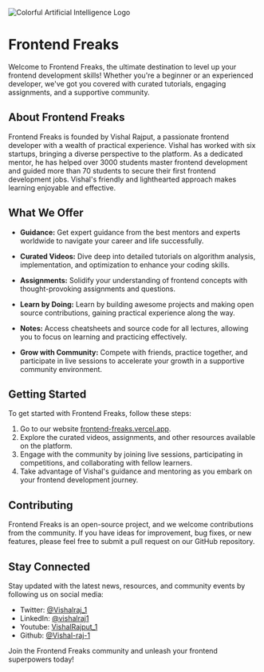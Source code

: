 ![Colorful Artificial Intelligence Logo](https://github.com/sujitmemane/Frontend-Developer-Mentorship/assets/114643903/26a846ab-46df-4aa1-ae4d-b20ab5e168ce)
# Frontend Freaks

Welcome to Frontend Freaks, the ultimate destination to level up your frontend development skills! Whether you're a beginner or an experienced developer, we've got you covered with curated tutorials, engaging assignments, and a supportive community.

## About Frontend Freaks

Frontend Freaks is founded by Vishal Rajput, a passionate frontend developer with a wealth of practical experience. Vishal has worked with six startups, bringing a diverse perspective to the platform. As a dedicated mentor, he has helped over 3000 students master frontend development and guided more than 70 students to secure their first frontend development jobs. Vishal's friendly and lighthearted approach makes learning enjoyable and effective.

## What We Offer

- **Guidance:** Get expert guidance from the best mentors and experts worldwide to navigate your career and life successfully.

- **Curated Videos:** Dive deep into detailed tutorials on algorithm analysis, implementation, and optimization to enhance your coding skills.

- **Assignments:** Solidify your understanding of frontend concepts with thought-provoking assignments and questions.

- **Learn by Doing:** Learn by building awesome projects and making open source contributions, gaining practical experience along the way.

- **Notes:** Access cheatsheets and source code for all lectures, allowing you to focus on learning and practicing effectively.

- **Grow with Community:** Compete with friends, practice together, and participate in live sessions to accelerate your growth in a supportive community environment.

## Getting Started

To get started with Frontend Freaks, follow these steps:

1. Go to our website [frontend-freaks.vercel.app](https://frontend-freaks.vercel.app/).
2. Explore the curated videos, assignments, and other resources available on the platform.
3. Engage with the community by joining live sessions, participating in competitions, and collaborating with fellow learners.
4. Take advantage of Vishal's guidance and mentoring as you embark on your frontend development journey.

## Contributing

Frontend Freaks is an open-source project, and we welcome contributions from the community. If you have ideas for improvement, bug fixes, or new features, please feel free to submit a pull request on our GitHub repository.

## Stay Connected

Stay updated with the latest news, resources, and community events by following us on social media:

- Twitter: [@Vishalraj_1](https://twitter.com/Vishalraj_1)
- LinkedIn: [@vishalraj1](https://www.linkedin.com/in/vishalraj1/)
- Youtube: [VishalRajput_1](https://www.youtube.com/c/VishalRajput_1)
- Github: [@Vishal-raj-1](https://github.com/Vishal-raj-1)

Join the Frontend Freaks community and unleash your frontend superpowers today!
